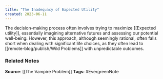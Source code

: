 ```yaml
---
title: "The Inadequacy of Expected Utility"
created: 2023-06-11
---
```


The decision-making process often involves trying to maximize [[Expected utility]], essentially imagining alternative futures and assessing our potential well-being. However, this approach, although seemingly rational, often falls short when dealing with significant life choices, as they often lead to [[remote-blog/publish/Wild Problems]] with unpredictable outcomes.

### Related Notes
**Source**: [[The Vampire Problem]]
**Tags**: #EvergreenNote
